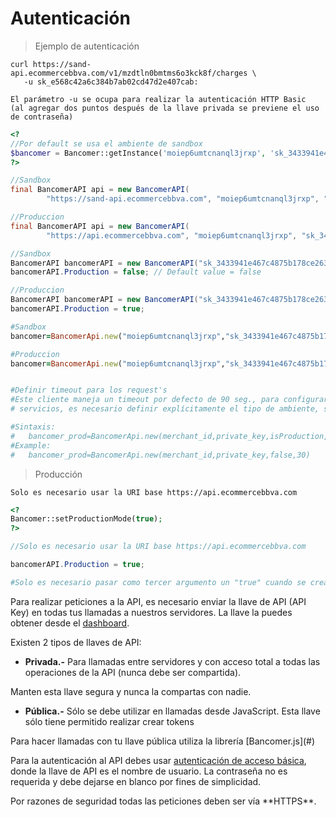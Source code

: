 
# Autenticación

> Ejemplo de autenticación

```shell
curl https://sand-api.ecommercebbva.com/v1/mzdtln0bmtms6o3kck8f/charges \
   -u sk_e568c42a6c384b7ab02cd47d2e407cab:

El parámetro -u se ocupa para realizar la autenticación HTTP Basic 
(al agregar dos puntos después de la llave privada se previene el uso de contraseña)
```

```php
<?
//Por default se usa el ambiente de sandbox
$bancomer = Bancomer::getInstance('moiep6umtcnanql3jrxp', 'sk_3433941e467c4875b178ce26348b0fac');
?>
```

```java
//Sandbox
final BancomerAPI api = new BancomerAPI(
        "https://sand-api.ecommercebbva.com", "moiep6umtcnanql3jrxp", "sk_3433941e467c4875b178ce26348b0fac");

//Produccion
final BancomerAPI api = new BancomerAPI(
        "https://api.ecommercebbva.com", "moiep6umtcnanql3jrxp", "sk_3433941e467c4875b178ce26348b0fac");
```

```csharp
//Sandbox
BancomerAPI bancomerAPI = new BancomerAPI("sk_3433941e467c4875b178ce26348b0fac", "moiep6umtcnanql3jrxp");
bancomerAPI.Production = false; // Default value = false

//Produccion
BancomerAPI bancomerAPI = new BancomerAPI("sk_3433941e467c4875b178ce26348b0fac", "moiep6umtcnanql3jrxp");
bancomerAPI.Production = true;
```

```ruby
#Sandbox
bancomer=BancomerApi.new("moiep6umtcnanql3jrxp","sk_3433941e467c4875b178ce26348b0fac")

#Produccion
bancomer=BancomerApi.new("moiep6umtcnanql3jrxp","sk_3433941e467c4875b178ce26348b0fac", true)


#Definir timeout para los request's
#Este cliente maneja un timeout por defecto de 90 seg., para configurar el timeout usado para crear los request a los 
# servicios, es necesario definir explícitamente el tipo de ambiente, seguido del nuevo valor del timeout para el request:

#Sintaxis:
#   bancomer_prod=BancomerApi.new(merchant_id,private_key,isProduction,timeout)
#Example:
#   bancomer_prod=BancomerApi.new(merchant_id,private_key,false,30)
```

> Producción

```shell
Solo es necesario usar la URI base https://api.ecommercebbva.com
```

```php
<?
Bancomer::setProductionMode(true);
?>
```

```java
//Solo es necesario usar la URI base https://api.ecommercebbva.com
```

```csharp
bancomerAPI.Production = true;
```

```ruby
#Solo es necesario pasar como tercer argumento un "true" cuando se crea el objeto BancomerApi
```

Para realizar peticiones a la API, es necesario enviar la llave de API (API Key) en todas tus llamadas a nuestros  servidores. ​La llave la puedes obtener desde el [dashboard](https://sandbox-bancomer.bancomer.mx/login).

Existen 2 tipos de llaves de API:

* **Privada.-**
Para llamadas entre servidores y con acceso total a todas las operaciones de la API (nunca debe ser  compartida).

<aside class="warning">
Manten esta llave segura y nunca la compartas con nadie.
</aside>

* **Pública.-**
Sólo se debe utilizar en llamadas desde JavaScript. Esta llave sólo tiene permitido realizar crear tokens

<aside class="notice">
Para hacer llamadas con tu llave pública utiliza la librería [Bancomer.js](#)
</aside>

Para la autenticación al API debes usar [autenticación de acceso básica](http://es.wikipedia.org/wiki/Autenticación_de_acceso_básica), donde la llave de API es el nombre de usuario. La contraseña no es requerida y debe dejarse en blanco por fines de simplicidad.

<aside class="notice">
Por razones de seguridad todas las peticiones deben ser vía **HTTPS**.
</aside>
